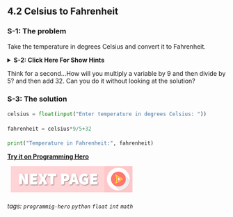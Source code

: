 ## 4.2 Celsius to Fahrenheit

### S-1: The problem
Take the temperature in degrees Celsius and convert it to Fahrenheit.

<details>
 <summary><b>S-2: Click Here For Show Hints</b></summary>
   <p>To convert degrees Celsius temperature to Fahrenheit, you have to multiply by 9 and divide by 5.
   
   And then, add 32.</p>
 </details>

Think for a second...How will you multiply a variable by 9 and then divide by 5? and then add 32. Can you do it without looking at the solution? 

### S-3: The solution
```python
celsius = float(input("Enter temperature in degrees Celsius: "))
 
fahrenheit = celsius*9/5+32
 
print("Temperature in Fahrenheit:", fahrenheit)
```
 
**[Try it on Programming Hero](https://play.google.com/store/apps/details?id=com.learnprogramming.codecamp)**

&nbsp;
[![Next Page](../assets/next-button.png)](../README.md)
&nbsp;

###### tags: `programmig-hero` `python` `float` `int` `math`

